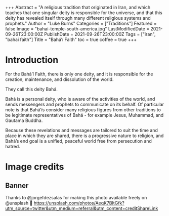 +++
Abstract = "A religious tradition that originated in Iran, and which teaches that one singular deity is responsible for the universe, and that this deity has revealed itself through many different religious systems and prophets."
Author = "Luke Burns"
Categories = ["Traditions"]
Featured = false
Image = "bahai-temple-south-america.jpg"
LastModifiedDate = 2021-09-26T23:00:00Z
PublishDate = 2021-09-26T23:00:00Z
Tags = ["iran", "bahai faith"]
Title = "Bahá’í Faith"
toc = true
coffee = true
+++
# Introduction 
For the Bahá’í Faith, there is only one deity, and it is responsible for the creation, maintenance, and dissolution of the world.

They call this deity Bahá.

Bahá is a personal deity, who is aware of the activities of the world, and sends messengers and prophets to communicate on its behalf. Of particular note is that Bahá’ís consider many religious figures from other traditions to be legitimate representatives of Bahá - for example Jesus, Muhammad, and Gautama Buddha.

Because these revelations and messages are tailored to suit the time and place in which they are shared, there is a progressive nature to religion, and Bahá’s end goal is a unified, peaceful world free from persecution and hatred.

# Image credits
## Banner
Thanks to @jorgefdezsalas for making this photo available freely on @unsplash 🎁 https://unsplash.com/photos/AeqK7BltGfk?utm_source=twitter&utm_medium=referral&utm_content=creditShareLink